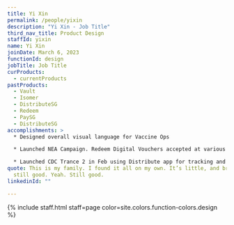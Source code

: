 ```yaml
---
title: Yi Xin
permalink: /people/yixin
description: "Yi Xin - Job Title"
third_nav_title: Product Design
staffId: yixin
name: Yi Xin
joinDate: March 6, 2023
functionId: design
jobTitle: Job Title
curProducts:
  - currentProducts
pastProducts:
  - Vault
  - Isomer
  - DistributeSG
  - Redeem
  - PaySG
  - DistributeSG
accomplishments: >
  * Designed overall visual language for Vaccine Ops

  * Launched NEA Campaign. Redeem Digital Vouchers accepted at various retailers (Sheng Siong, Giant, NTUC, Courts, Gain City) 

  * Launched CDC Trance 2 in Feb using Distribute app for tracking and new feature for tagging of voucher booklets. 
quote: This is my family. I found it all on my own. It’s little, and broken, but
  still good. Yeah. Still good.
linkedinId: ""

---
```


{% include staff.html staff=page color=site.colors.function-colors.design %}
